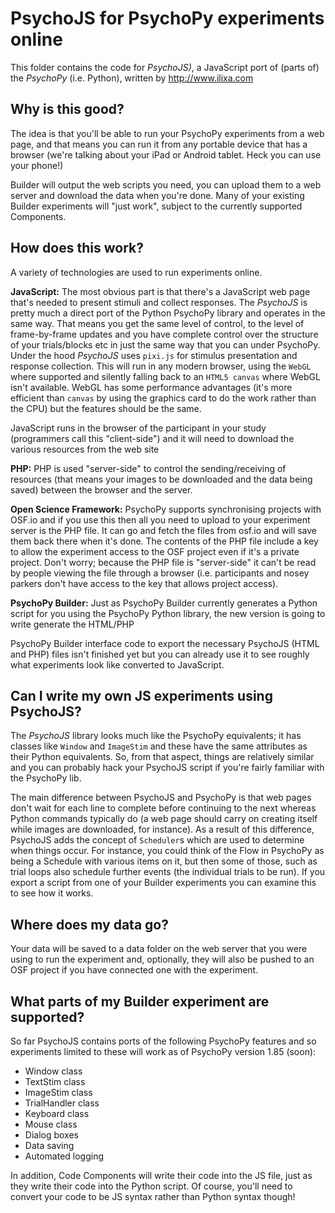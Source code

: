 # PsychoJS for PsychoPy experiments online

This folder contains the code for _PsychoJS)_, a JavaScript port of (parts of) the _PsychoPy_ (i.e. Python), written by http://www.ilixa.com

## Why is this good?

The idea is that you'll be able to run your PsychoPy experiments from a web page, and that means you can run it from any portable device that has a browser (we're talking about your iPad or Android tablet. Heck you can use your phone!)

Builder will output the web scripts you need, you can upload them to a web server and download the data when you're done. Many of your existing Builder experiments will "just work", subject to the currently supported Components.

## How does this work?

A variety of technologies are used to run experiments online.

**JavaScript:** The most obvious part is that there's a JavaScript web page that's needed to present stimuli and collect responses. The _PsychoJS_ is pretty much a direct port of the Python PsychoPy library and operates in the same way. That means you get the same level of control, to the level of frame-by-frame updates and you have complete control over the structure of your trials/blocks etc in just the same way that you can under PsychoPy. Under the hood _PsychoJS_ uses `pixi.js` for stimulus presentation and response collection. This will run in any modern browser, using the `WebGL` where supported and silently falling back to an `HTML5 canvas` where WebGL isn't available. WebGL has some performance advantages (it's more efficient than `canvas` by using the graphics card to do the work rather than the CPU) but the features should be the same.

JavaScript runs in the browser of the participant in your study (programmers call this "client-side") and it will need to download the various resources from the web site

**PHP:** PHP is used "server-side" to control the sending/receiving of resources (that means your images to be downloaded and the data being saved) between the browser and the server.

**Open Science Framework:** PsychoPy supports synchronising projects with OSF.io and if you use this then all you need to upload to your experiment server is the PHP file. It can go and fetch the files from osf.io and will save them back there when it's done. The contents of the PHP file include a key to allow the experiment access to the OSF project even if it's a private project. Don't worry; because the PHP file is "server-side" it can't be read by people viewing the file through a browser (i.e. participants and nosey parkers don't have access to the key that allows project access).

**PsychoPy Builder:** Just as PsychoPy Builder currently generates a Python script for you using the PsychoPy Python library, the new version is going to write generate the HTML/PHP

PsychoPy Builder interface code to export the necessary PsychoJS (HTML and PHP) files isn't finished yet but you can already use it to see roughly what experiments look like converted to JavaScript.

## Can I write my own JS experiments using PsychoJS?

The _PsychoJS_ library looks much like the PsychoPy equivalents; it has classes like `Window` and `ImageStim` and these have the same attributes as their Python equivalents. So, from that aspect, things are relatively similar and you can probably hack your PsychoJS script if you're fairly familiar with the PsychoPy lib.

The main difference between PsychoJS and PsychoPy is that web pages don't wait for each line to complete before continuing to the next whereas Python commands typically do (a web page should carry on creating itself while images are downloaded, for instance). As a result of this difference, PsychoJS adds the concept of `Scheduler`s which are used to determine when things occur. For instance, you could think of the Flow in PsychoPy as being a Schedule with various items on it, but then some of those, such as trial loops also schedule further events (the individual trials to be run). If you export a script from one of your Builder experiments you can examine this to see how it works.

## Where does my data go?

Your data will be saved to a data folder on the web server that you were using to run the experiment and, optionally, they will also be pushed to an OSF project if you have connected one with the experiment.

## What parts of my Builder experiment are supported?

So far PsychoJS contains ports of the following PsychoPy features and so experiments limited to these will work as of PsychoPy version 1.85 (soon):

* Window class
* TextStim class
* ImageStim class
* TrialHandler class
* Keyboard class
* Mouse class
* Dialog boxes
* Data saving
* Automated logging

In addition, Code Components will write their code into the JS file, just as they write their code into the Python script. Of course, you'll need to convert your code to be JS syntax rather than Python syntax though!

